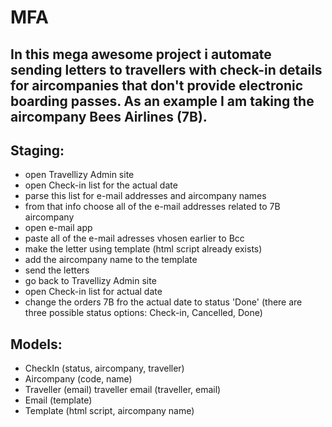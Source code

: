 # MFA #

## In this mega awesome project i automate sending letters to travellers with check-in details for aircompanies that don't provide electronic boarding passes. As an example I am taking the aircompany Bees Airlines (7B).
## Staging:
- open Travellizy Admin site
- open Check-in list for the actual date
- parse this list for e-mail addresses and aircompany names
- from that info choose all of the e-mail addresses related to 7B aircompany
- open e-mail app
- paste all of the e-mail adresses vhosen earlier to Bcc
- make the letter using template (html script already exists)
- add the aircompany name to the template
- send the letters
- go back to Travellizy Admin site
- open Check-in list for actual date
- change the orders 7B fro the actual date to status 'Done' (there are three possible status options: Check-in, Cancelled, Done)

## Models:
* CheckIn (status, aircompany, traveller)
* Aircompany (code, name)
* Traveller (email)
traveller email (traveller, email)
* Email (template)
* Template (html script, aircompany name)
